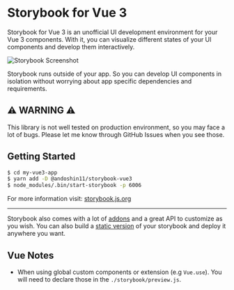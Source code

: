 # Storybook for Vue 3

Storybook for Vue 3 is an unofficial UI development environment for your Vue 3 components.
With it, you can visualize different states of your UI components and develop them interactively.

![Storybook Screenshot](https://github.com/storybookjs/storybook/blob/master/media/storybook-intro.gif)

Storybook runs outside of your app.
So you can develop UI components in isolation without worrying about app specific dependencies and requirements.

## :warning: WARNING :warning:
This library is not well tested on production environment, so you may face a lot of bugs.
Please let me know through GitHub Issues when you see those.

## Getting Started

```sh
$ cd my-vue3-app
$ yarn add -D @andoshin11/storybook-vue3
$ node_modules/.bin/start-storybook -p 6006
```

For more information visit: [storybook.js.org](https://storybook.js.org)

---

Storybook also comes with a lot of [addons](https://storybook.js.org/docs/vue/configure/storybook-addons) and a great API to customize as you wish.
You can also build a [static version](https://storybook.js.org/docs/vue/workflows/publish-storybook) of your storybook and deploy it anywhere you want.

## Vue Notes

- When using global custom components or extension (e.g `Vue.use`). You will need to declare those in the `./storybook/preview.js`.

